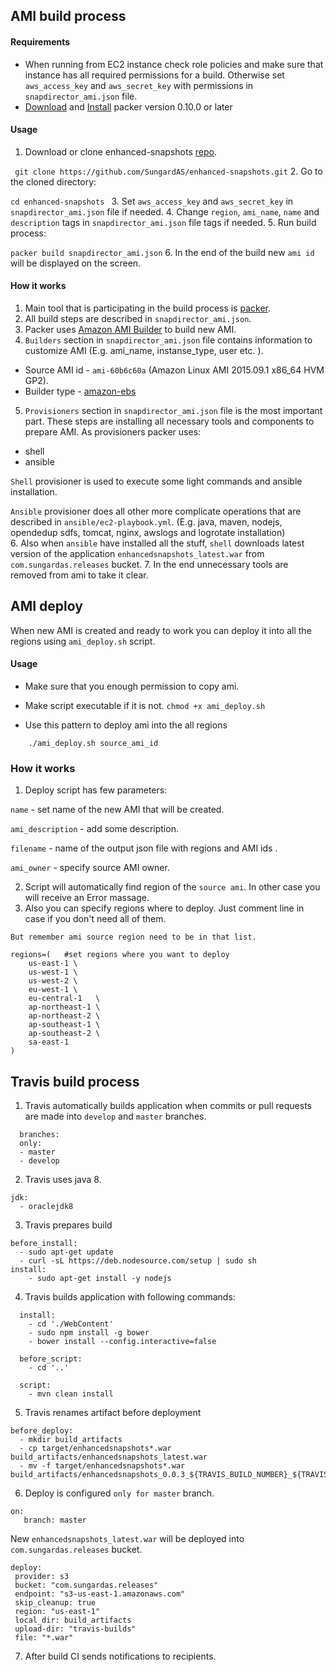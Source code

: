 ## AMI build process


#### Requirements
- When running from EC2 instance check role policies and make sure that instance has all required permissions for a build. Otherwise set `aws_access_key` and `aws_secret_key` with permissions in `snapdirector_ami.json` file.
- [Download](https://www.packer.io/downloads.html) and [Install](https://www.packer.io/intro/getting-started/setup.html)  packer version 0.10.0 or later

#### Usage
1. Download or clone enhanced-snapshots [repo](https://github.com/SungardAS/enhanced-snapshots.git).

  `` git clone https://github.com/SungardAS/enhanced-snapshots.git``
2. Go to the cloned directory:

  ``cd enhanced-snapshots ``
3. Set  `aws_access_key` and `aws_secret_key` in `snapdirector_ami.json` file if needed.
4. Change `region`, `ami_name`, `name` and `description` tags in `snapdirector_ami.json` file tags if needed.
5. Run build process:

  ``packer build snapdirector_ami.json``
6. In the end of the build new `ami id` will be displayed on the screen.

#### How it works
1. Main tool that is participating in the build process is [packer](https://www.packer.io/intro/).
2. All build steps are described in `snapdirector_ami.json`.
3. Packer uses [Amazon AMI Builder](https://www.packer.io/docs/builders/amazon.html) to build new AMI.
4. `Builders` section in `snapdirector_ami.json` file contains information to customize AMI (E.g. ami_name, instanse_type, user etc. ).
  - Source AMI id - `ami-60b6c60a` (Amazon Linux AMI 2015.09.1 x86_64 HVM GP2).
  - Builder type - [amazon-ebs](https://www.packer.io/docs/builders/amazon-ebs.html)

5. `Provisioners` section in `snapdirector_ami.json` file is the most important part. These steps are installing all necessary tools and components to prepare AMI. As provisioners  packer uses:
  - shell
  - ansible

  `Shell` provisioner is used to execute some light commands and ansible installation.

  `Ansible` provisioner does all other more complicate operations that are described in `ansible/ec2-playbook.yml`. (E.g. java, maven, nodejs, opendedup sdfs, tomcat, nginx, awslogs and logrotate installation)  
6. Also when `ansible` have installed all the stuff, `shell` downloads latest version of the application `enhancedsnapshots_latest.war` from `com.sungardas.releases` bucket.
7. In the end unnecessary tools are removed from ami to take it clear.

## AMI deploy
When new AMI is created and ready to work you can deploy it into all the regions using `ami_deploy.sh` script.
#### Usage
 - Make sure that you enough permission to copy ami.

 - Make script executable if it is not. `chmod +x ami_deploy.sh`

 - Use this pattern to deploy ami into the all regions
  ```
      ./ami_deploy.sh source_ami_id
  ```
### How it works

1. Deploy script has few parameters:

  `name` - set name of the new AMI that will be created.

  `ami_description` - add some description.

  `filename` - name of the output json file with regions and AMI ids .

  `ami_owner` - specify source AMI owner.

2. Script will automatically find region of the `source ami`. In other case you will receive an Error massage.
3. Also you can specify regions where to deploy. Just comment line in case if you don't need all of them.

  `But remember ami source region need to be in that list.`
```
regions=( 	#set regions where you want to deploy
	us-east-1 \
	us-west-1 \
	us-west-2 \
	eu-west-1 \
	eu-central-1   \
	ap-northeast-1 \
	ap-northeast-2 \
	ap-southeast-1 \
	ap-southeast-2 \
	sa-east-1
)
```

## Travis build process

1. Travis automatically builds application when commits or pull requests are made into `develop` and `master` branches.
```
  branches:
  only:
  - master
  - develop
```
2. Travis uses java 8.
```
jdk:
  - oraclejdk8
```
3. Travis prepares build
```
before_install:
  - sudo apt-get update
  - curl -sL https://deb.nodesource.com/setup | sudo sh
install:
    - sudo apt-get install -y nodejs
```
4. Travis builds application with following commands:
```
  install:
    - cd './WebContent'
    - sudo npm install -g bower
    - bower install --config.interactive=false

  before_script:
    - cd '..'

  script:
    - mvn clean install
```
5. Travis renames artifact before deployment
```
before_deploy:
  - mkdir build_artifacts
  - cp target/enhancedsnapshots*.war build_artifacts/enhancedsnapshots_latest.war
  - mv -f target/enhancedsnapshots*.war build_artifacts/enhancedsnapshots_0.0.3_${TRAVIS_BUILD_NUMBER}_${TRAVIS_COMMIT}.war
```
6. Deploy is configured `only for master` branch.
```
on:
   branch: master
```
 New `enhancedsnapshots_latest.war` will be deployed into `com.sungardas.releases` bucket.
 ```
 deploy:
  provider: s3
  bucket: "com.sungardas.releases"
  endpoint: "s3-us-east-1.amazonaws.com"
  skip_cleanup: true
  region: "us-east-1"
  local_dir: build_artifacts
  upload-dir: "travis-builds"
  file: "*.war"
 ```
 7. After build CI sends notifications to recipients.
